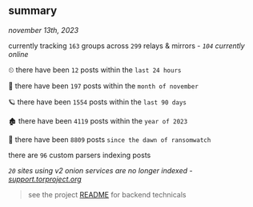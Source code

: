 
## summary
_november 13th, 2023_

currently tracking `163` groups across `299` relays & mirrors - _`104` currently online_

⏲ there have been `12` posts within the `last 24 hours`

🦈 there have been `197` posts within the `month of november`

🪐 there have been `1554` posts within the `last 90 days`

🏚 there have been `4119` posts within the `year of 2023`

🦕 there have been `8809` posts `since the dawn of ransomwatch`

there are `96` custom parsers indexing posts

_`20` sites using v2 onion services are no longer indexed - [support.torproject.org](https://support.torproject.org/onionservices/v2-deprecation/)_

> see the project [README](https://github.com/joshhighet/ransomwatch#ransomwatch--) for backend technicals
